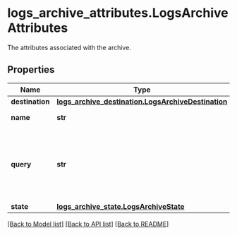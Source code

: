 # logs_archive_attributes.LogsArchiveAttributes

The attributes associated with the archive.
## Properties
Name | Type | Description | Notes
------------ | ------------- | ------------- | -------------
**destination** | [**logs_archive_destination.LogsArchiveDestination**](LogsArchiveDestination.md) |  | 
**name** | **str** | The archive name. | 
**query** | **str** | The archive query/filter. Logs matching this query are included in the archive. | 
**state** | [**logs_archive_state.LogsArchiveState**](LogsArchiveState.md) |  | [optional] 

[[Back to Model list]](README.md#documentation-for-models) [[Back to API list]](README.md#documentation-for-api-endpoints) [[Back to README]](README.md)


